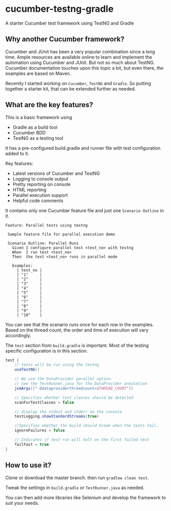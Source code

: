 # cucumber-testng-gradle
A starter Cucumber test framework using TestNG and Gradle

## Why another Cucumber framework?
Cucumber and JUnit has been a very popular combination since a long time. Ample resources are available online to learn and implement the automation using Cucumber and JUnit.
But not so much about TestNG. Cucumber documentation touches upon this topic a bit, but even there, the examples are based on Maven.

Recently I started working on `Cucumber`, `TestNG` and `Gradle`. So putting together a starter kit, that can be extended further as needed.


## What are the key features?
This is a basic framework using
 - Gradle as a build tool
 - Cucumber BDD
 - TestNG as a testing tool
 
 It has a pre-configured build.gradle and runner file with test configuration added to it.
 
 Key features:
 - Latest versions of Cucumber and TestNG 
 - Logging to console output
 - Pretty reporting on console
 - HTML reporting
 - Parallel execution support
 - Helpful code comments 
 
 It contains only one Cucumber feature file and just one `Scenario Outline` in it.
 
 ```Gherkin
Feature: Parallel tests using testng

  Sample feature file for parallel execution demo

  Scenario Outline: Parallel Runs
    Given I configure parallel test <test_no> with testng
    When  I run test <test_no>
    Then  the test <test_no> runs in parallel mode

    Examples:
      | test_no |
      | "1"     |
      | "2"     |
      | "3"     |
      | "4"     |
      | "5"     |
      | "6"     |
      | "7"     |
      | "8"     |
      | "9"     |
      | "10"    |
```
 
 You can see that the scenario runs once for each row in the examples. Based on the thread count, the order and time of execution will vary accordingly.
 
 The `test` section from `build.gradle` is important. Most of the testing specific configuration is in this section.
 
 ```Groovy
 test {
     // tests will be run using the testng
     useTestNG()
 
     // We use the DataProvider parallel option.
     // See the TestRunner.java for the DataProvider annotation
     jvmArgs(["-Ddataproviderthreadcount=$THREAD_COUNT"])
 
     // Specifies whether test classes should be detected
     scanForTestClasses = false
 
     // display the stdout and stderr on the console
     testLogging.showStandardStreams(true)
 
     //Specifies whether the build should break when the tests fail.
     ignoreFailures = false
 
     // Indicates if test run will halt on the first failed test
     failFast = true
 }
```
 
 ## How to use it?
 Clone or download the master branch. then run `gradlew clean test`.
 
 Tweak the settings in `build.gradle` or `TestRunner.java` as needed.
 
 You can then add more libraries like Selenium and develop the framework to suit your needs.




